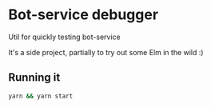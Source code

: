 # Bot-service debugger

Util for quickly testing bot-service

It's a side project, partially to try out some Elm in the wild :)

## Running it

```sh
yarn && yarn start
```

